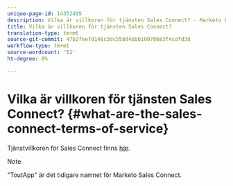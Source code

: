 ```yaml
---
unique-page-id: 14352495
description: Vilka är villkoren för tjänsten Sales Connect? - Marketo Docs - produktdokumentation
title: Vilka är villkoren för tjänsten Sales Connect?
translation-type: tm+mt
source-git-commit: 47b2fee7d146c3dc558d4bbb10070683f4cdfd3d
workflow-type: tm+mt
source-wordcount: '51'
ht-degree: 0%

---
```



# Vilka är villkoren för tjänsten Sales Connect? {#what-are-the-sales-connect-terms-of-service}

Tjänstvillkoren för Sales Connect finns [här](http://documents.marketo.com/toutapp/terms).

>[!NOTE]
>
>&quot;ToutApp&quot; är det tidigare namnet för Marketo Sales Connect.

